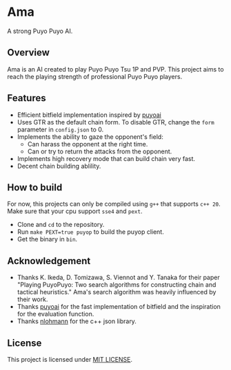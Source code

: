 # Ama
A strong Puyo Puyo AI.

## Overview
Ama is an AI created to play Puyo Puyo Tsu 1P and PVP. This project aims to reach the playing strength of professional Puyo Puyo players.

## Features
- Efficient bitfield implementation inspired by [puyoai](https://github.com/puyoai/puyoai)
- Uses GTR as the default chain form. To disable GTR, change the `form` parameter in `config.json` to 0.
- Implements the ability to gaze the opponent's field:
  - Can harass the opponent at the right time.
  - Can or try to return the attacks from the opponent.
- Implements high recovery mode that can build chain very fast.
- Decent chain building ablility.

## How to build
For now, this projects can only be compiled using `g++` that supports `c++ 20`. Make sure that your cpu support `sse4` and `pext`.
- Clone and `cd` to the repository.
- Run `make PEXT=true puyop` to build the puyop client.
- Get the binary in `bin`.

## Acknowledgement
- Thanks K. Ikeda, D. Tomizawa, S. Viennot and Y. Tanaka for their paper "Playing PuyoPuyo: Two search algorithms for constructing chain and tactical heuristics." Ama's search algorithm was heavily influenced by their work.
- Thanks [puyoai](https://github.com/puyoai/puyoai) for the fast implementation of bitfield and the inspiration for the evaluation function.
- Thanks [nlohmann](https://github.com/nlohmann/json) for the c++ json library.

## License
This project is licensed under [MIT LICENSE](LICENSE).
